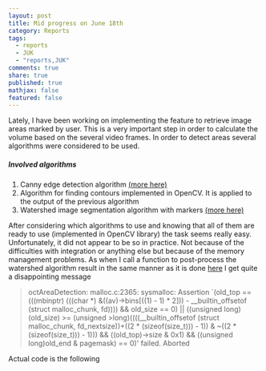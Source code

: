 ```yaml
---
layout: post
title: Mid progress on June 18th
category: Reports
tags: 
  - reports
  - JUK
  - "reports,JUK"
comments: true
share: true
published: true
mathjax: false
featured: false
---
```


Lately, I have been working on implementing the feature to retrieve image areas marked by user. This is a very important step in order to calculate the volume based on the several video frames.
In order to detect areas several algorithms were considered to be used.

##### Involved algorithms
1. Canny edge detection algorithm [(more here)](https://en.wikipedia.org/wiki/Canny_edge_detector)
2. Algorithm for finding contours implemented in OpenCV. It is applied to the output of the previous algorithm
3. Watershed image segmentation algorithm with markers [(more here)](https://en.wikipedia.org/wiki/Watershed_%28image_processing%29)

After considering which algorithms to use and knowing that all of them are ready to use (implemented in OpenCV library) the task seems really easy. Unfortunately, it did not appear to be so in practice. Not because of the difficulties with integration or anything else but because of the memory management problems.
As when I call a function to post-process the watershed algorithm result in the same manner as it is done [here](http://docs.opencv.org/master/d8/da9/watershed_8cpp-example.html) I get quite a disappointing message

> octAreaDetection: malloc.c:2365: sysmalloc: Assertion `(old_top == (((mbinptr) (((char *) &((av)->bins[((1) - 1) * 2])) - __builtin_offsetof (struct malloc_chunk, fd)))) && old_size == 0) || ((unsigned long) (old_size) >= (unsigned >long)((((__builtin_offsetof (struct malloc_chunk, fd_nextsize))+((2 * (sizeof(size_t))) - 1)) & ~((2 * (sizeof(size_t))) - 1))) && ((old_top)->size & 0x1) && ((unsigned long)old_end & pagemask) == 0)' failed.
Aborted

Actual code  is the following


